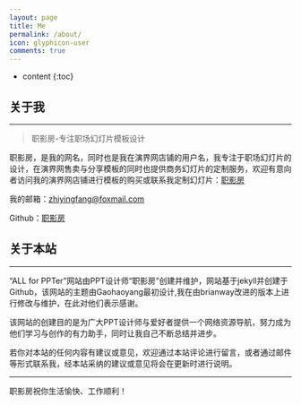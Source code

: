 ```yaml
---
layout: page
title: Me
permalink: /about/
icon: glyphicon-user
comments: true
---
```


* content
{:toc}


## 关于我

----

> 职影房-专注职场幻灯片模板设计

职影房，是我的网名，同时也是我在演界网店铺的用户名，我专注于职场幻灯片的设计，在演界网售卖与分享模板的同时也提供商务幻灯片的定制服务，欢迎有意向者访问我的演界网店铺进行模板的购买或联系我定制幻灯片：[职影房](http://zyf.yanj.cn)

我的邮箱：zhiyingfang@foxmail.com

Github：[职影房](https://github.com/zhiyingfang)

## 关于本站  

----

“ALL for PPTer”网站由PPT设计师“职影房”创建并维护，网站基于jekyll并创建于Github，该网站的主题由Gaohaoyang最初设计,我在由brianway改进的版本上进行修改与维护，在此对他们表示感谢。

该网站的创建目的是为广大PPT设计师与爱好者提供一个网络资源导航，努力成为他们学习与创作的有力助手，同时让我自己不断总结并进步。

若你对本站的任何内容有建议或意见，欢迎通过本站评论进行留言，或者通过邮件等形式联系我，经本站采纳的建议或意见将会在更新时进行说明。

---

职影房祝你生活愉快、工作顺利！



